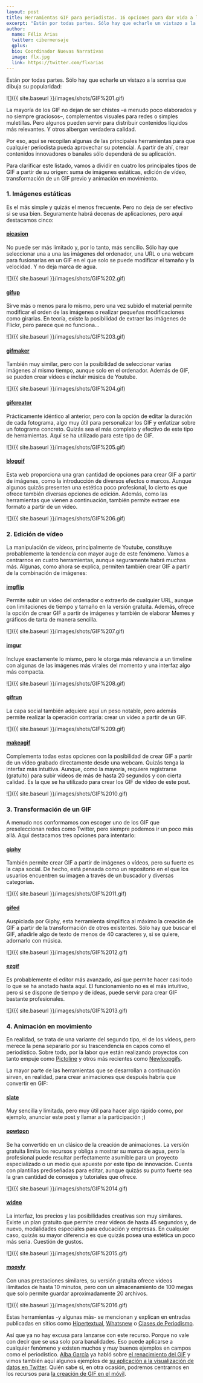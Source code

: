 ```yaml
---
layout: post
title: Herramientas GIF para periodistas. 16 opciones para dar vida a la imagen
excerpt: "Están por todas partes. Sólo hay que echarle un vistazo a la sonrisa que dibuja su popularidad:."
author:
  name: Félix Arias
  twitter: cibermensaje
  gplus:  
  bio: Coordinador Nuevas Narrativas
  image: flx.jpg
  link: https://twitter.com/flxarias
---
```

Están por todas partes. Sólo hay que echarle un vistazo a la sonrisa que dibuja su popularidad:

![]({{ site.baseurl }}/images/shots/GIF%201.gif)

La mayoría de los GIF no dejan de ser chistes –a menudo poco elaborados y no siempre graciosos–, complementos visuales para redes o simples muletillas. Pero algunos pueden servir para distribuir contenidos líquidos más relevantes. Y otros albergan verdadera calidad.

Por eso, aquí se recopilan algunas de las principales herramientas para que cualquier periodista pueda aprovechar su potencial. A partir de ahí, crear contenidos innovadores o banales sólo dependerá de su aplicación.

Para clarificar este listado, vamos a dividir en cuatro los principales tipos de GIF a partir de su origen: suma de imágenes estáticas, edición de vídeo, transformación de un GIF previo y animación en movimiento.
 
### 1. Imágenes estáticas

Es el más simple y quizás el menos frecuente. Pero no deja de ser efectivo si se usa bien. Seguramente habrá decenas de aplicaciones, pero aquí destacamos cinco:

#### [picasion](http://picasion.com/es)
No puede ser más limitado y, por lo tanto, más sencillo. Sólo hay que seleccionar una a una las imágenes del ordenador, una URL o una webcam para fusionarlas en un GIF en el que solo se puede modificar el tamaño y la velocidad. Y no deja marca de agua.

![]({{ site.baseurl }}/images/shots/GIF%202.gif)

#### [gifup](http://gifup.com/es)
Sirve más o menos para lo mismo, pero una vez subido el material permite modificar el orden de las imágenes o realizar pequeñas modificaciones como girarlas. En teoría, existe la posibilidad de extraer las imágenes de Flickr, pero parece que no funciona…

![]({{ site.baseurl }}/images/shots/GIF%203.gif)

#### [gifmaker](http://www.gifmaker.me/)
También muy similar, pero con la posibilidad de seleccionar varias imágenes al mismo tiempo, aunque solo en el ordenador. Además de GIF, se pueden crear vídeos e incluir música de Youtube.

![]({{ site.baseurl }}/images/shots/GIF%204.gif)

#### [gifcreator](http://gifcreator.me/)
Prácticamente idéntico al anterior, pero con la opción de editar la duración de cada fotograma, algo muy útil para personalizar los GIF y enfatizar sobre un fotograma concreto. Quizás sea el más completo y efectivo de este tipo de herramientas. Aquí se ha utilizado para este tipo de GIF.

![]({{ site.baseurl }}/images/shots/GIF%205.gif)

#### [bloggif](http://es.bloggif.com/)
Esta web proporciona una gran cantidad de opciones para crear GIF a partir de imágenes, como la introducción de diversos efectos o marcos. Aunque algunos quizás presenten una estética poco profesional, lo cierto es que ofrece también diversas opciones de edición. Además, como las herramientas que vienen a continuación, también permite extraer ese formato a partir de un vídeo.

![]({{ site.baseurl }}/images/shots/GIF%206.gif)

### 2. Edición de vídeo

La manipulación de vídeos, principalmente de Youtube, constituye probablemente la tendencia con mayor auge de este fenómeno. Vamos a centrarnos en cuatro herramientas, aunque seguramente habrá muchas más. Algunas, como ahora se explica, permiten también crear GIF a partir de la combinación de imágenes:

#### [imgflip](https://imgflip.com/)
Permite subir un vídeo del ordenador o extraerlo de cualquier URL, aunque con limitaciones de tiempo y tamaño en la versión gratuita. Además, ofrece la opción de crear GIF a partir de imágenes y también de elaborar Memes y gráficos de tarta de manera sencilla.

![]({{ site.baseurl }}/images/shots/GIF%207.gif)

#### [imgur](http://imgur.com/)
Incluye exactamente lo mismo, pero le otorga más relevancia a un timeline con algunas de las imágenes más virales del momento y una interfaz algo más compacta.

![]({{ site.baseurl }}/images/shots/GIF%208.gif)

#### [gifrun](https://gifrun.com/)
La capa social también adquiere aquí un peso notable, pero además permite realizar la operación contraria: crear un vídeo a partir de un GIF.

![]({{ site.baseurl }}/images/shots/GIF%209.gif)

#### [makeagif](https://makeagif.com/)
Complementa todas estas opciones con la posibilidad de crear GIF a partir de un vídeo grabado directamente desde una webcam. Quizás tenga la interfaz más intuitiva. Aunque, como la mayoría, requiere registrarse (gratuito) para subir vídeos de más de hasta 20 segundos y con cierta calidad. Es la que se ha utilizado para crear los GIF de vídeo de este post.

![]({{ site.baseurl }}/images/shots/GIF%2010.gif)

### 3. Transformación de un GIF
A menudo nos conformamos con escoger uno de los GIF que preseleccionan redes como Twitter, pero siempre podemos ir un poco más allá. Aquí destacamos tres opciones para intentarlo:

#### [giphy](http://giphy.com/)
También permite crear GIF a partir de imágenes o vídeos, pero su fuerte es la capa social. De hecho, está pensada como un repositorio en el que los usuarios encuentren su imagen a través de un buscador y diversas categorías. 

![]({{ site.baseurl }}/images/shots/GIF%2011.gif)

#### [gifed]( https://gifed.net/)
Auspiciada por Giphy, esta herramienta simplifica al máximo la creación de GIF a partir de la transformación de otros existentes. Sólo hay que buscar el GIF, añadirle algo de texto de menos de 40 caracteres y, si se quiere, adornarlo con música.

![]({{ site.baseurl }}/images/shots/GIF%2012.gif)

#### [ezgif](http://ezgif.com/)
Es probablemente el editor más avanzado, así que permite hacer casi todo lo que se ha anotado hasta aquí. El funcionamiento no es el más intuitivo, pero si se dispone de tiempo y de ideas, puede servir para crear GIF bastante profesionales.

![]({{ site.baseurl }}/images/shots/GIF%2013.gif)

### 4. Animación en movimiento
En realidad, se trata de una variante del segundo tipo, el de los vídeos, pero merece la pena separarlo por su trascendencia en capos como el periodístico. Sobre todo, por la labor que están realizando proyectos con tanto empuje como [Pictoline](https://twitter.com/pictoline) y otros más recientes como [Newloopgifs](https://twitter.com/newloopgifs).

La mayor parte de las herramientas que se desarrollan a continuación sirven, en realidad, para crear animaciones que después habría que convertir en GIF:

#### [slate](http://bitshadow.github.io/slate/)

Muy sencilla y limitada, pero muy útil para hacer algo rápido como, por ejemplo, anunciar este post y llamar a la participación ;)

#### [powtoon](https://www.powtoon.com/)
Se ha convertido en un clásico de la creación de animaciones. La versión gratuita limita los recursos y obliga a mostrar su marca de agua, pero la profesional puede resultar perfectamente asumible para un proyecto especializado o un medio que apueste por este tipo de innovación. Cuenta con plantillas prediseñadas para editar, aunque quizás su punto fuerte sea la gran cantidad de consejos y tutoriales que ofrece.

![]({{ site.baseurl }}/images/shots/GIF%2014.gif)

#### [wideo](http://www.wideo.co/es)
La interfaz, los precios y las posibilidades creativas son muy similares. Existe un plan gratuito que permite crear videos de hasta 45 segundos y, de nuevo, modalidades especiales para educación y empresas. En cualquier caso, quizás su mayor diferencia es que quizás posea una estética un poco más seria. Cuestión de gustos.

![]({{ site.baseurl }}/images/shots/GIF%2015.gif)

#### [moovly](https://www.moovly.com/)
Con unas prestaciones similares, su versión gratuita ofrece videos ilimitados de hasta 10 minutos, pero con un almacenamiento de 100 megas que solo permite guardar aproximadamente 20 archivos.

![]({{ site.baseurl }}/images/shots/GIF%2016.gif)

Estas herramientas -y algunas más- se mencionan y explican en entradas publicadas en sitios como [Hipertextual](https://hipertextual.com/2015/04/crear-gifs-animados), [Whatsnew](http://wwwhatsnew.com/2016/07/02/4-paginas-web-para-crear-gifs-animados-de-forma-sencilla/?utm_source=feedburner&utm_medium=email&utm_campaign=Feed%3A+WwwhatsNew+%28Wwwhat%27s+new%3F+-+Aplicaciones+Web+gratuitas%29) o [Clases de Periodismo](http://www.clasesdeperiodismo.com/2013/05/21/los-3-mejores-sitios-para-crear-gif-animados-en-linea/).

Así que ya no hay excusa para lanzarse con este recurso. Porque no vale con decir que se usa solo para banalidades. Eso puede aplicarse a cualquier fenómeno y existen muchos y muy buenos ejemplos en campos como el periodístico. [Alba García](https://twitter.com/albagortega) ya habló sobre [el renacimiento del GIF](http://mip.umh.es/blog/2016/03/12/periodismo-renacer-gifs/) y vimos también aquí algunos ejemplos de [su aplicación a la visualización de datos en Twitter](http://mip.umh.es/blog/2015/12/08/periodismo-datos-images-twitter/). Quién sabe si, en otra ocasión, podremos centrarnos en los recursos para [la creación de GIF en el móvil](https://hipertextual.com/archivo/2015/01/crear-gifs-animados-movil/).